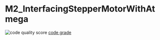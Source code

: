 # M2_InterfacingStepperMotorWithAtmega
![code quality score](https://api.codiga.io/project/33146/score/svg)
[code grade]( https://api.codiga.io/project/33146/status/svg)
